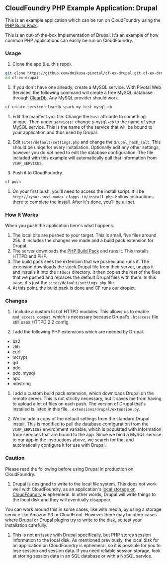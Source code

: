 ## CloudFoundry PHP Example Application: Drupal 

This is an example application which can be run on CloudFoundry using the [PHP Build Pack].

This is an out-of-the-box implementation of Drupal.  It's an example of how common PHP applications can easily be run on CloudFoundry.

### Usage

1. Clone the app (i.e. this repo).

  ```bash
  git clone https://github.com/dmikusa-pivotal/cf-ex-drupal.git cf-ex-drupal
  cd cf-ex-drupal
  ```

1.  If you don't have one already, create a MySQL service.  With Pivotal Web Services, the following command will create a free MySQL database through [ClearDb].  Any MySQL provider should work.

  ```bash
  cf create-service cleardb spark my-test-mysql-db
  ```

1. Edit the manifest.yml file.  Change the `host` attribute to something unique.  Then under `services:` change `p-mysql-db` to the name of your MySQL service.  This is the name of the service that will be bound to your application and thus used by Drupal.

1. Edit `sites/default/settings.php` and change the `drupal_hash_salt`.  This should be uniqe for every installation.  Optionally edit any other settings, however you do *not* need to edit the database configuration.  The file included with this example will automatically pull that information from `VCAP_SERVICES`.

1. Push it to CloudFoundry.

  ```bash
  cf push
  ```

1. On your first push, you'll need to access the install script.  It'll be `http://<your-host-name>.cfapps.io/install.php`.  Follow instructions there to complete the install.  After it's done, you'll be all set.


### How It Works

When you push the application here's what happens.

1. The local bits are pushed to your target.  This is small, five files around 25k. It includes the changes we made and a build pack extension for Drupal.
1. The server downloads the [PHP Build Pack] and runs it.  This installs HTTPD and PHP.
1. The build pack sees the extension that we pushed and runs it.  The extension downloads the stock Drupal file from their server, unzips it and installs it into the `htdocs` directory.  It then copies the rest of the files that we pushed and replaces the default Drupal files with them.  In this case, it's just the `sites/default/settings.php` file.
1. At this point, the build pack is done and CF runs our droplet.


### Changes

1. I include a custom list of HTTPD modules.  This allows us to enable `mod_access_compat`, which is necessary because Drupal's `.htaccess` file still uses HTTPD 2.2 config.

1. I add the following PHP extensions which are needed by Drupal.

  - bz2
  - zlib
  - curl
  - mcrypt
  - gd
  - pdo
  - pdo_mysql
  - apc
  - mbstring

1. I add a custom build pack extension, which downloads Drupal on the remote server.  This is not strictly necessary, but it saves me from having to upload a lot of files on each push.  The version of Drupal that's installed is listed in this file, `.extensions/drupal/extension.py`.

1. We include a copy of the default settings from the standard Drupal install.  This is modified to pull the database configuration from the `VCAP_SERVICES` environment variable, which is populated with information from services that are bound to the app.  Since we bind a MySQL service to our app in the instructions above, we search for that and automatically configure it for use with Drupal.

### Caution

Please read the following before using Drupal in production on CloudFoundry.

1. Drupal is designed to write to the local file system.  This does not work well with CloudFoundry, as an application's [local storage on CloudFoundry] is ephemeral.  In other words, Drupal will write things to the local disk and they will eventually disappear.  

  You can work around this in some cases, like with media, by using a storage service like Amazon S3 or CloudFront.  However there may be other cases where Drupal or Drupal plugins try to write to the disk, so test your installation carefully.

1. This is not an issue with Drupal specifically, but PHP stores session information to the local disk.  As mentioned previously, the local disk for an application on CloudFoundry is ephemeral, so it is possible for you to lose session and session data.  If you need reliable session storage, look at storing session data in an SQL database or with a NoSQL service.


[PHP Build Pack]:https://github.com/dmikusa-pivotal/cf-php-build-pack
[ClearDb]:https://www.cleardb.com/
[local storage on CloudFoundry]:http://docs.cloudfoundry.org/devguide/deploy-apps/prepare-to-deploy.html#filesystem
